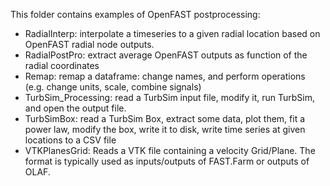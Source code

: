 This folder contains examples of OpenFAST postprocessing:

- RadialInterp: interpolate a timeseries to a given radial location based on OpenFAST radial node outputs.
- RadialPostPro: extract average OpenFAST outputs as function of the radial coordinates
- Remap: remap a dataframe: change names, and perform operations (e.g. change units, scale, combine signals)
- TurbSim\_Processing: read a TurbSim input file, modify it, run TurbSim, and open the output file.
- TurbSimBox: read a TurbSim Box, extract some data, plot them, fit a power law, modify the box, write it to disk, write time series at given locations to a CSV file
- VTKPlanesGrid: Reads a VTK file containing a velocity Grid/Plane. The format is typically used as inputs/outputs of FAST.Farm or outputs of OLAF.



